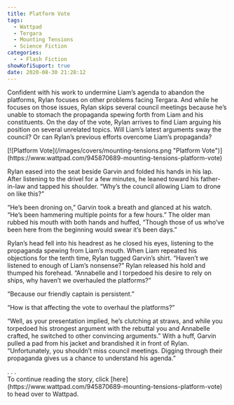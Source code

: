```yaml
---
title: Platform Vote
tags:
  - Wattpad
  - Tergara
  - Mounting Tensions
  - Science Fiction
categories:
  - - Flash Fiction
showKofiSuport: true
date: 2020-08-30 21:28:12
---
```


Confident with his work to undermine Liam’s agenda to abandon the platforms, Rylan focuses on other problems facing Tergara. And while he focuses on those issues, Rylan skips several council meetings because he’s unable to stomach the propaganda spewing forth from Liam and his constituents. On the day of the vote, Rylan arrives to find Liam arguing his position on several unrelated topics.<!-- more -->  Will Liam’s latest arguments sway the council? Or can Rylan’s previous efforts overcome Liam’s propaganda?

<div class="center">[![Platform Vote](/images/covers/mounting-tensions.png "Platform Vote")](https://www.wattpad.com/945870689-mounting-tensions-platform-vote)</div>

Rylan eased into the seat beside Garvin and folded his hands in his lap. After listening to the drivel for a few minutes, he leaned toward his father-in-law and tapped his shoulder. “Why’s the council allowing Liam to drone on like this?”

“He’s been droning on,” Garvin took a breath and glanced at his watch. “He’s been hammering multiple points for a few hours.” The older man rubbed his mouth with both hands and huffed, “Though those of us who’ve been here from the beginning would swear it’s been days.”

Rylan’s head fell into his headrest as he closed his eyes, listening to the propaganda spewing from Liam’s mouth. When Liam repeated his objections for the tenth time, Rylan tugged Garvin’s shirt. “Haven’t we listened to enough of Liam’s nonsense?” Rylan released his hold and thumped his forehead. “Annabelle and I torpedoed his desire to rely on ships, why haven’t we overhauled the platforms?”

“Because our friendly captain is persistent.”

“How is that affecting the vote to overhaul the platforms?”

“Well, as your presentation implied, he’s clutching at straws, and while you torpedoed his strongest argument with the rebuttal you and Annabelle crafted, he switched to other convincing arguments.” With a huff, Garvin pulled a pad from his jacket and brandished it in front of Rylan. “Unfortunately, you shouldn’t miss council meetings. Digging through their propaganda gives us a chance to understand his agenda.”

<div class="center story-ellipses">
.
.
.
</div><div>To continue reading the story, click [here](https://www.wattpad.com/945870689-mounting-tensions-platform-vote) to head over to Wattpad.</div>